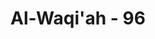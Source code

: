 ---
title: "Al-Waqi'ah - 96"
no: 96
arabic_no: ٩٦
ayah: فَسَبِّحْ بِاسْمِ رَبِّكَ الْعَظِيْمِ ࣖ 
translation: "Maka bertasbihlah dengan (menyebut) nama Tuhanmu Yang Mahabesar."
tafsir: "Ayat-ayat ini menerangkan bahwa segala sesuatu yang telah diungkapkan dalam surah ini, baik yang mengenai hal-hal yang berhubungan dengan hari kebangkitan yang mereka dustakan maupun yang bertalian dengan bukti-bukti yang menunjukkan kebenaran adanya hal-hal yang akan terjadi setelah hari kebangkitan, yaitu yang berkaitan dengan nikmat-nikmat Tuhan yang akan diterima oleh golongan (muqarrabin) Ashabul-yamin dan siksaan Tuhan yang akan menimpa golongan Ashabusy-syimal, semua itu adalah berita yang meyakinkan yang tidak mengandung sedikit pun hal-hal yang diragukan. Berhubungan dengan itu, manusia diperintahkan oleh Allah supaya memperbanyak ibadah dan amal saleh, antara lain dengan membaca tasbih, untuk mengagungkan Allah, Tuhan Yang Mahaagung. Dalam hubungan ayat ini terdapat hadis Nabi yang berbunyi: Tatkala turun ayat Fasabbih Bismirabbikal-'Adzim, kepada Rasulullah, beliau bersabda, \"Jadikanlah bacaan Tasbih pada saat kamu ruku' (yaitu dengan membaca Subhanarabbial-'Adzim)\", dan tatkala turun ayat Sabbihismarabbikal A'la. Rasulullah bersabda, \"Jadikanlah bacaan Tasbih ini ketika kamu sujud (yaitu dengan membaca Subhanarabbial-A'la)\" (Riwayat Ahmad, Abu Dawud, dan Ibnu Majah dari 'Uqbah bin 'Amir al-Juhani)"
---